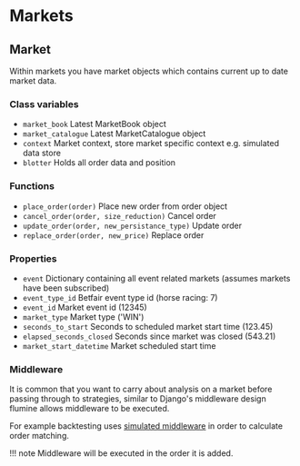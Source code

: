 # Markets

## Market

Within markets you have market objects which contains current up to date market data.

### Class variables

- `market_book` Latest MarketBook object
- `market_catalogue` Latest MarketCatalogue object
- `context` Market context, store market specific context e.g. simulated data store
- `blotter` Holds all order data and position

### Functions

- `place_order(order)` Place new order from order object
- `cancel_order(order, size_reduction)` Cancel order
- `update_order(order, new_persistance_type)` Update order
- `replace_order(order, new_price)` Replace order

### Properties

- `event` Dictionary containing all event related markets (assumes markets have been subscribed)
- `event_type_id` Betfair event type id (horse racing: 7)
- `event_id` Market event id (12345)
- `market_type` Market type ('WIN')
- `seconds_to_start` Seconds to scheduled market start time (123.45)
- `elapsed_seconds_closed` Seconds since market was closed (543.21)
- `market_start_datetime` Market scheduled start time

### Middleware

It is common that you want to carry about analysis on a market before passing through to strategies, similar to Django's middleware design flumine allows middleware to be executed.

For example backtesting uses [simulated middleware](https://github.com/liampauling/flumine/blob/master/flumine/markets/middleware.py#L15) in order to calculate order matching.

!!! note
    Middleware will be executed in the order it is added.
